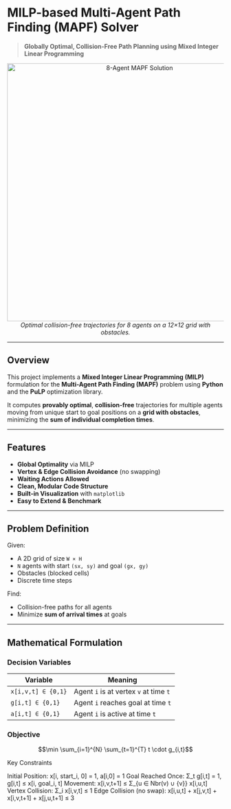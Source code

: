 # MILP-based Multi-Agent Path Finding (MAPF) Solver

> **Globally Optimal, Collision-Free Path Planning using Mixed Integer Linear Programming**

<div align="center">
  <img src="example_solution_8.png" alt="8-Agent MAPF Solution" width="600"/>
  <br>
  <em>Optimal collision-free trajectories for 8 agents on a 12×12 grid with obstacles.</em>
</div>

---

## Overview

This project implements a **Mixed Integer Linear Programming (MILP)** formulation for the **Multi-Agent Path Finding (MAPF)** problem using **Python** and the **PuLP** optimization library.

It computes **provably optimal**, **collision-free** trajectories for multiple agents moving from unique start to goal positions on a **grid with obstacles**, minimizing the **sum of individual completion times**.

---

## Features

- **Global Optimality** via MILP
- **Vertex & Edge Collision Avoidance** (no swapping)
- **Waiting Actions Allowed**
- **Clean, Modular Code Structure**
- **Built-in Visualization** with `matplotlib`
- **Easy to Extend & Benchmark**

---

## Problem Definition

Given:
- A 2D grid of size `W × H`
- `N` agents with start `(sx, sy)` and goal `(gx, gy)`
- Obstacles (blocked cells)
- Discrete time steps

Find:
- Collision-free paths for all agents
- Minimize **sum of arrival times** at goals

---

## Mathematical Formulation

### Decision Variables

| Variable | Meaning |
|--------|--------|
| `x[i,v,t] ∈ {0,1}` | Agent `i` is at vertex `v` at time `t` |
| `g[i,t] ∈ {0,1}`   | Agent `i` reaches goal at time `t` |
| `a[i,t] ∈ {0,1}`   | Agent `i` is active at time `t` |

### Objective

```math
\min \sum_{i=1}^{N} \sum_{t=1}^{T} t \cdot g_{i,t}
```
Key Constraints

Initial Position:
x[i, start_i, 0] = 1, a[i,0] = 1
Goal Reached Once:
Σ_t g[i,t] = 1, g[i,t] ≤ x[i, goal_i, t]
Movement:
x[i,v,t+1] ≤ Σ_{u ∈ Nbr(v) ∪ {v}} x[i,u,t]
Vertex Collision:
Σ_i x[i,v,t] ≤ 1
Edge Collision (no swap):
x[i,u,t] + x[j,v,t] + x[i,v,t+1] + x[j,u,t+1] ≤ 3
